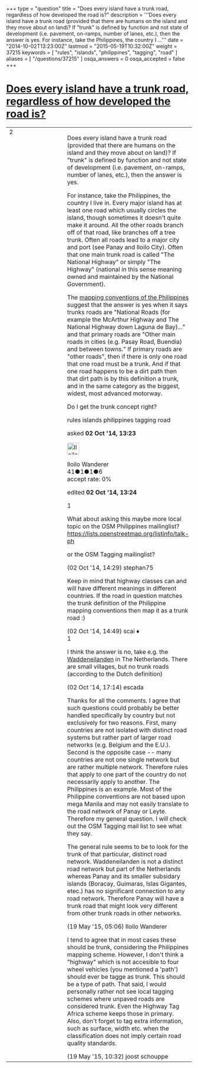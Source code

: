 +++
type = "question"
title = "Does every island have a trunk road, regardless of how developed the road is?"
description = '''Does every island have a trunk road (provided that there are humans on the island and they move about on land)? If &quot;trunk&quot; is defined by function and not state of development (i.e. pavement, on-ramps, number of lanes, etc.), then the answer is yes.  For instance, take the Philippines, the country I ...'''
date = "2014-10-02T13:23:00Z"
lastmod = "2015-05-19T10:32:00Z"
weight = 37215
keywords = [ "rules", "islands", "philippines", "tagging", "road" ]
aliases = [ "/questions/37215" ]
osqa_answers = 0
osqa_accepted = false
+++

<div class="headNormal">

# [Does every island have a trunk road, regardless of how developed the road is?](/questions/37215/does-every-island-have-a-trunk-road-regardless-of-how-developed-the-road-is)

</div>

<div id="main-body">

<div id="askform">

<table id="question-table" style="width:100%;">
<colgroup>
<col style="width: 50%" />
<col style="width: 50%" />
</colgroup>
<tbody>
<tr>
<td style="width: 30px; vertical-align: top"><div class="vote-buttons">
<span id="post-37215-upvote" class="ajax-command post-vote up" rel="nofollow" title="I like this post (click again to cancel)"> </span>
<div id="post-37215-score" class="post-score" title="current number of votes">
2
</div>
<span id="post-37215-downvote" class="ajax-command post-vote down" rel="nofollow" title="I dont like this post (click again to cancel)"> </span> <span id="favorite-mark" class="ajax-command favorite-mark" rel="nofollow" title="mark/unmark this question as favorite (click again to cancel)"> </span>
<div id="favorite-count" class="favorite-count">
&#10;</div>
</div></td>
<td><div id="item-right">
<div class="question-body">
<p>Does every island have a trunk road (provided that there are humans on the island and they move about on land)? If "trunk" is defined by function and not state of development (i.e. pavement, on-ramps, number of lanes, etc.), then the answer is yes.</p>
<p>For instance, take the Philippines, the country I live in. Every major island has at least one road which usually circles the island, though sometimes it doesn't quite make it around. All the other roads branch off of that road, like branches off a tree trunk. Often all roads lead to a major city and port (see Panay and Iloilo City). Often that one main trunk road is called "The National Highway" or simply "The Highway" (national in this sense meaning owned and maintained by the National Government).</p>
<p>The <a href="http://wiki.openstreetmap.org/wiki/Philippines/Mapping_conventions">mapping conventions of the Philippines</a> suggest that the answer is yes when it says trunks roads are "National Roads (for example the McArthur Highway and The National Highway down Laguna de Bay)..." and that primary roads are "Other main roads in cities (e.g. Pasay Road, Buendia) and between towns." If primary roads are "other roads", then if there is only one road that one road must be a trunk. And if that one road happens to be a dirt path then that dirt path is by this definition a trunk, and in the same category as the biggest, widest, most advanced motorway.</p>
<p>Do I get the trunk concept right?</p>
</div>
<div id="question-tags" class="tags-container tags">
<span class="post-tag tag-link-rules" rel="tag" title="see questions tagged &#39;rules&#39;">rules</span> <span class="post-tag tag-link-islands" rel="tag" title="see questions tagged &#39;islands&#39;">islands</span> <span class="post-tag tag-link-philippines" rel="tag" title="see questions tagged &#39;philippines&#39;">philippines</span> <span class="post-tag tag-link-tagging" rel="tag" title="see questions tagged &#39;tagging&#39;">tagging</span> <span class="post-tag tag-link-road" rel="tag" title="see questions tagged &#39;road&#39;">road</span>
</div>
<div id="question-controls" class="post-controls">
&#10;</div>
<div class="post-update-info-container">
<div class="post-update-info post-update-info-user">
<p>asked <strong>02 Oct '14, 13:23</strong></p>
<img src="https://secure.gravatar.com/avatar/73374e2599697494c635e943697550a2?s=32&amp;d=identicon&amp;r=g" class="gravatar" width="32" height="32" alt="Iloilo%20Wanderer&#39;s gravatar image" />
<p><span>Iloilo Wanderer</span><br />
<span class="score" title="41 reputation points">41</span><span title="1 badges"><span class="badge1">●</span><span class="badgecount">1</span></span><span title="1 badges"><span class="silver">●</span><span class="badgecount">1</span></span><span title="6 badges"><span class="bronze">●</span><span class="badgecount">6</span></span><br />
<span class="accept_rate" title="Rate of the user&#39;s accepted answers">accept rate:</span> <span title="Iloilo Wanderer has no accepted answers">0%</span></p>
</div>
<div class="post-update-info post-update-info-edited">
<p><span> edited <strong>02 Oct '14, 13:24</strong> </span></p>
</div>
</div>
<div id="comments-container-37215" class="comments-container">
<span id="37219"></span>
<div id="comment-37219" class="comment">
<div id="post-37219-score" class="comment-score">
1
</div>
<div class="comment-text">
<p>What about asking this maybe more local topic on the OSM Philippines mailinglist? <a href="https://lists.openstreetmap.org/listinfo/talk-ph">https://lists.openstreetmap.org/listinfo/talk-ph</a></p>
<p>or the OSM Tagging mailinglist?</p>
</div>
<div id="comment-37219-info" class="comment-info">
<span class="comment-age">(02 Oct '14, 14:29)</span> <span class="comment-user userinfo">stephan75</span>
</div>
</div>
<span id="37220"></span>
<div id="comment-37220" class="comment">
<div id="post-37220-score" class="comment-score">
&#10;</div>
<div class="comment-text">
<p>Keep in mind that highway classes can and will have different meanings in different countries. If the road in question matches the trunk definition of the Philippine mapping conventions then map it as a trunk road :)</p>
</div>
<div id="comment-37220-info" class="comment-info">
<span class="comment-age">(02 Oct '14, 14:49)</span> <span class="comment-user userinfo">scai ♦</span>
</div>
</div>
<span id="37231"></span>
<div id="comment-37231" class="comment">
<div id="post-37231-score" class="comment-score">
1
</div>
<div class="comment-text">
<p>I think the answer is no, take e.g. the <a href="http://osm.org/go/0E9pPx--">Waddeneilanden</a> in The Netherlands. There are small villages, but no trunk roads (according to the Dutch definition)</p>
</div>
<div id="comment-37231-info" class="comment-info">
<span class="comment-age">(02 Oct '14, 17:14)</span> <span class="comment-user userinfo">escada</span>
</div>
</div>
<span id="43111"></span>
<div id="comment-43111" class="comment">
<div id="post-43111-score" class="comment-score">
&#10;</div>
<div class="comment-text">
<p>Thanks for all the comments. I agree that such questions could probably be better handled specifically by country but not exclusively for two reasons. First, many countries are not isolated with distinct road systems but rather part of larger road networks (e.g. Belgium and the E.U.). Second is the opposite case -- many countries are not one single network but are rather multiple network. Therefore rules that apply to one part of the country do not necessarily apply to another. The Philippines is an example. Most of the Philippine conventions are not based upon mega Manila and may not easily translate to the road network of Panay or Leyte. Therefore my general question. I will check out the OSM Tagging mail list to see what they say.</p>
<p>The general rule seems to be to look for the trunk of that particular, distinct road network. Waddeneilanden is not a distinct road network but part of the Netherlands whereas Panay and its smaller subsidary islands (Boracay, Guimaras, Islas Gigantes, etec.) has no significant connection to any road network. Therefore Panay will have a trunk road that might look very different from other trunk roads in other networks.</p>
</div>
<div id="comment-43111-info" class="comment-info">
<span class="comment-age">(19 May '15, 05:06)</span> <span class="comment-user userinfo">Iloilo Wanderer</span>
</div>
</div>
<span id="43112"></span>
<div id="comment-43112" class="comment">
<div id="post-43112-score" class="comment-score">
&#10;</div>
<div class="comment-text">
<p>I tend to agree that in most cases these should be trunk, considering the Philippines mapping scheme. However, I don't think a "highway" which is not accesible to four wheel vehicles (you mentioned a 'path') should ever be tagge as trunk. This should be a type of path. That said, I would personally rather not see local tagging schemes where unpaved roads are considered trunk. Even the Highway Tag Africa scheme keeps those in primary. Also, don't forget to tag extra information, such as surface, width etc. when the classification does not imply certain road quality standards.</p>
</div>
<div id="comment-43112-info" class="comment-info">
<span class="comment-age">(19 May '15, 10:32)</span> <span class="comment-user userinfo">joost schouppe</span>
</div>
</div>
</div>
<div id="comment-tools-37215" class="comment-tools">
&#10;</div>
<div class="clear">
&#10;</div>
<div id="comment-37215-form-container" class="comment-form-container">
&#10;</div>
<div class="clear">
&#10;</div>
</div></td>
</tr>
</tbody>
</table>

</div>

</div>

